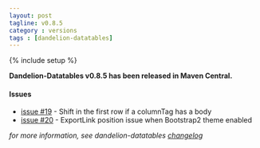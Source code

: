 ```yaml
---
layout: post
tagline: v0.8.5
category : versions
tags : [dandelion-datatables]
---
```

{% include setup %}

**Dandelion-Datatables v0.8.5 has been released in Maven Central.**
	
#### Issues
* [issue #19](https://github.com/dandelion/issues/issues/19) - Shift in the first row if a columnTag has a body
* [issue #20](https://github.com/dandelion/issues/issues/20) - ExportLink position issue when Bootstrap2 theme enabled

_for more information, see dandelion-datatables [changelog](http://dandelion.github.com/dandelion-datatables/changelog.html)_